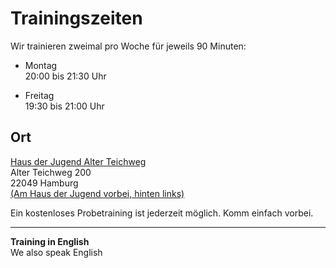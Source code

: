 # Trainingszeiten

Wir trainieren zweimal pro Woche für jeweils 90 Minuten:

- Montag  
  20:00 bis 21:30 Uhr

- Freitag  
  19:30 bis 21:00 Uhr

## Ort

[Haus der Jugend Alter Teichweg](https://www.gs-atw.de/index.php/schule-im-stadtteil/haus-der-jugend)  
Alter Teichweg 200  
22049 Hamburg  
[(Am Haus der Jugend vorbei, hinten links)](https://www.openstreetmap.org/?mlat=53.58667&mlon=10.06984#map=17/53.58667/10.06984&layers=N)

Ein kostenloses Probetraining ist jederzeit möglich. Komm einfach vorbei.

---

**Training in English**  
We also speak English
